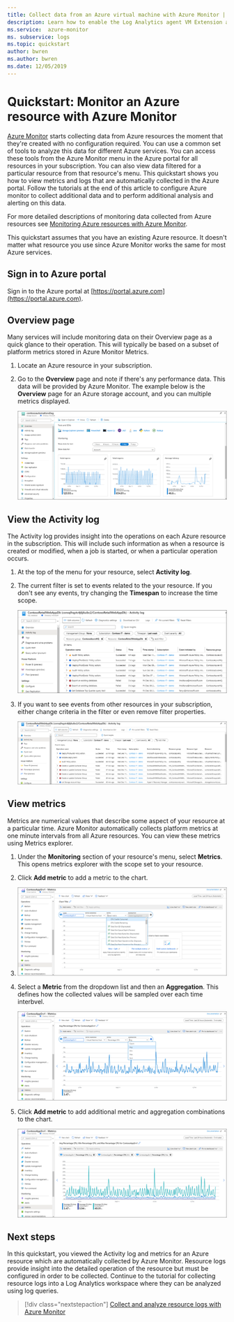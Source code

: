 ```yaml
---
title: Collect data from an Azure virtual machine with Azure Monitor | Microsoft Docs
description: Learn how to enable the Log Analytics agent VM Extension and enable collection of data from your Azure VMs with Log Analytics.
ms.service:  azure-monitor
ms. subservice: logs
ms.topic: quickstart
author: bwren
ms.author: bwren
ms.date: 12/05/2019
---
```


# Quickstart: Monitor an Azure resource with Azure Monitor
[Azure Monitor](../overview.md) starts collecting data from Azure resources the moment that they're created with no configuration required. You can use a common set of tools to analyze this data for different Azure services. You can access these tools from the Azure Monitor menu in the Azure portal for all resources in your subscription. You can also view data filtered for a particular resource from that resource's menu. 
This quickstart shows you how to view metrics and logs that are automatically collected in the Azure portal. Follow the tutorials at the end of this article to configure Azure monitor to collect additional data and to perform additional analysis and alerting on this data.

For more detailed descriptions of monitoring data collected from Azure resources  see [Monitoring Azure resources with Azure Monitor](../insights/monitor-azure-resource.md).

This quickstart assumes that you have an existing Azure resource. It doesn't matter what resource you use since Azure Monitor works the same for most Azure services.


## Sign in to Azure portal

Sign in to the Azure portal at [https://portal.azure.com](https://portal.azure.com). 


## Overview page
Many services will include monitoring data on their Overview page as a quick glance to their operation. This will typically be based on a subset of platform metrics stored in Azure Monitor Metrics.

1. Locate an Azure resource in your subscription.
2. Go to the **Overview** page and note if there's any performance data. This data will be provided by Azure Monitor. The example below is the **Overview** page for an Azure storage account, and you can multiple metrics displayed.

    ![Overview page](media/quick-monitor-azure-resource/overview.png)

## View the Activity log
The Activity log provides insight into the operations on each Azure resource in the subscription. This will include such information as when a resource is created or modified, when a job is started, or when a particular operation occurs.

1. At the top of the menu for your resource, select **Activity log**.
2. The current filter is set to events related to the your resource. If you don't see any events, try changing the **Timespan** to increase the time scope.

    ![Activity log](media/quick-monitor-azure-resource/activity-log-resource.png)

4. If you want to see events from other resources in your subscription, either change criteria in the filter or even remove filter properties.

    ![Activity log](media/quick-monitor-azure-resource/activity-log-all.png)



## View metrics
Metrics are numerical values that describe some aspect of your resource at a particular time. Azure Monitor automatically collects platform metrics at one minute intervals from all Azure resources. You can view these metrics using Metrics explorer.

1. Under the **Monitoring** section of your resource's menu, select **Metrics**. This opens metrics explorer with the scope set to your resource.
2. Click **Add metric** to add a metric to the chart.
3.   
   ![Metrics explorer](media/quick-monitor-azure-resource/metrics-explorer-01.png)
   
4. Select a **Metric** from the dropdown list and then an **Aggregation**. This defines how the collected values will be sampled over each time interbvel.

    ![Metrics explorer](media/quick-monitor-azure-resource/metrics-explorer-02.png)

5. Click **Add metric** to add additional metric and aggregation combinations to the chart.

    ![Metrics explorer](media/quick-monitor-azure-resource/metrics-explorer-03.png)


## Next steps
In this quickstart, you viewed the Activity log and metrics for an Azure resource which are automatically collected by Azure Monitor. Resource logs provide insight into the detailed operation of the resource but must be configured in order to be collected. Continue to the tutorial for collecting resource logs into a Log Analytics workspace where they can be analyzed using log queries.

> [!div class="nextstepaction"]
> [Collect and analyze resource logs with Azure Monitor](../insights/monitor-azure-resource.md)
